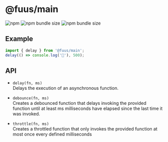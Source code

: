 # @fuus/main

![npm](https://img.shields.io/npm/v/@fuus/main?style=flat-square) ![npm bundle size](https://img.shields.io/bundlephobia/min/@fuus/main?label=minified&style=flat-square) ![npm bundle size](https://img.shields.io/bundlephobia/minzip/@fuus/main?label=zipped&style=flat-square)

## Example

```js
import { delay } from '@fuus/main';
delay(() => console.log('👋'), 500);
```

## API

- `delay(fn, ms)`\
  Delays the execution of an asynchronous function.

- `debounce(fn, ms)`\
  Creates a debounced function that delays invoking the provided function until at least ms milliseconds have elapsed since the last time it was invoked.

- `throttle(fn, ms)`\
  Creates a throttled function that only invokes the provided function at most once every defined milliseconds
